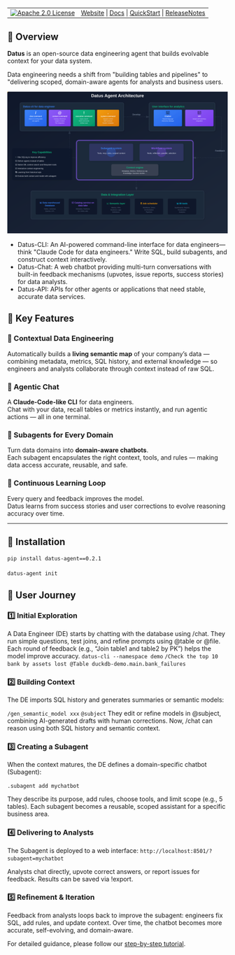 <table width="100%">
  <tr>
    <td align="left">
      <a href="https://www.apache.org/licenses/LICENSE-2.0">
        <img src="https://img.shields.io/badge/license-Apache%202.0-blueviolet?style=for-the-badge" alt="Apache 2.0 License">
      </a>
    </td>
    <td align="right">
      <a href="https://datus.ai">Website</a> |
      <a href="https://docs.datus.ai/">Docs</a> |
      <a href="https://docs.datus.ai/getting_started/Quickstart/">QuickStart</a> |
      <a href="https://docs.datus.ai/release_notes/">ReleaseNotes</a>
    </td>
  </tr>
</table>

## 🎯 Overview

**Datus** is an open-source data engineering agent that builds evolvable context for your data system. 

Data engineering needs a shift from "building tables and pipelines" to "delivering scoped, domain-aware agents for analysts and business users. 

![DatusArchitecure](docs/assets/datus_architecture.svg)

* Datus-CLI: An AI-powered command-line interface for data engineers—think "Claude Code for data engineers." Write SQL, build subagents, and construct context interactively.
* Datus-Chat: A web chatbot providing multi-turn conversations with built-in feedback mechanisms (upvotes, issue reports, success stories) for data analysts.
* Datus-API: APIs for other agents or applications that need stable, accurate data services.

## 🚀 Key Features

### 🧩 Contextual Data Engineering  
Automatically builds a **living semantic map** of your company’s data — combining metadata, metrics, SQL history, and external knowledge — so engineers and analysts collaborate through context instead of raw SQL.

### 💬 Agentic Chat  
A **Claude-Code-like CLI** for data engineers.  
Chat with your data, recall tables or metrics instantly, and run agentic actions — all in one terminal.

### 🧠 Subagents for Every Domain  
Turn data domains into **domain-aware chatbots**.  
Each subagent encapsulates the right context, tools, and rules — making data access accurate, reusable, and safe.

### 🔁 Continuous Learning Loop  
Every query and feedback improves the model.  
Datus learns from success stories and user corrections to evolve reasoning accuracy over time.


---

## 🧰 Installation

```bash
pip install datus-agent==0.2.1

datus-agent init
```

## 🧭 User Journey

### 1️⃣ Initial Exploration

A Data Engineer (DE) starts by chatting with the database using /chat.
They run simple questions, test joins, and refine prompts using @table or @file.
Each round of feedback (e.g., “Join table1 and table2 by PK”) helps the model improve accuracy.
`datus-cli --namespace demo`
`/Check the top 10 bank by assets lost @Table duckdb-demo.main.bank_failures`

### 2️⃣ Building Context

The DE imports SQL history and generates summaries or semantic models:

`/gen_semantic_model xxx`
`@subject`
They edit or refine models in @subject, combining AI-generated drafts with human corrections.
Now, /chat can reason using both SQL history and semantic context.

### 3️⃣ Creating a Subagent

When the context matures, the DE defines a domain-specific chatbot (Subagent):

`.subagent add mychatbot`

They describe its purpose, add rules, choose tools, and limit scope (e.g., 5 tables).
Each subagent becomes a reusable, scoped assistant for a specific business area.

### 4️⃣ Delivering to Analysts

The Subagent is deployed to a web interface:
`http://localhost:8501/?subagent=mychatbot`

Analysts chat directly, upvote correct answers, or report issues for feedback.
Results can be saved via !export.

### 5️⃣ Refinement & Iteration

Feedback from analysts loops back to improve the subagent:
engineers fix SQL, add rules, and update context.
Over time, the chatbot becomes more accurate, self-evolving, and domain-aware.

For detailed guidance, please follow our [step-by-step tutorial](https://docs.datus.ai/getting_started/contextual_data_engineering/).